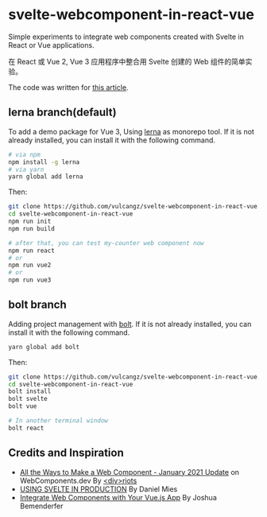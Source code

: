 # svelte-webcomponent-in-react-vue

Simple experiments to integrate web components created with Svelte in React or Vue applications.

在 React 或 Vue 2, Vue 3 应用程序中整合用 Svelte 创建的 Web 组件的简单实验。

The code was written for [this article](https://www.worldlink.com.cn/post/integrating-web-components-created-with-svelte-in-react-or-vue-apps.html).

## lerna branch(default)

To add a demo package for Vue 3, Using [lerna](https://github.com/lerna/lerna) as monorepo tool. If it is not already installed, you can install it with the following command.

```bash
# via npm
npm install -g lerna
# via yarn
yarn global add lerna
```

Then:

```bash
git clone https://github.com/vulcangz/svelte-webcomponent-in-react-vue.git
cd svelte-webcomponent-in-react-vue
npm run init
npm run build

# after that, you can test my-counter web component now
npm run react
# or
npm run vue2
# or
npm run vue3
```

## bolt branch

Adding project management with [bolt](https://github.com/boltpkg/bolt). If it is not already installed, you can install it with the following command.

```bash
yarn global add bolt 
```

Then:

```bash
git clone https://github.com/vulcangz/svelte-webcomponent-in-react-vue.git -b bolt
cd svelte-webcomponent-in-react-vue
bolt install
bolt svelte
bolt vue

# In another terminal window
bolt react
```

## Credits and Inspiration

* [All the Ways to Make a Web Component - January 2021 Update](https://webcomponents.dev/blog/all-the-ways-to-make-a-web-component/) on WebComponents.dev By [&lt;div&gt;riots](https://divriots.com/)
* [USING SVELTE IN PRODUCTION](https://javascript-conference.com/blog/using-svelte-in-production/) By Daniel Mies
* [Integrate Web Components with Your Vue.js App](https://svelte.dev/tutorial/context-api) By Joshua Bemenderfer